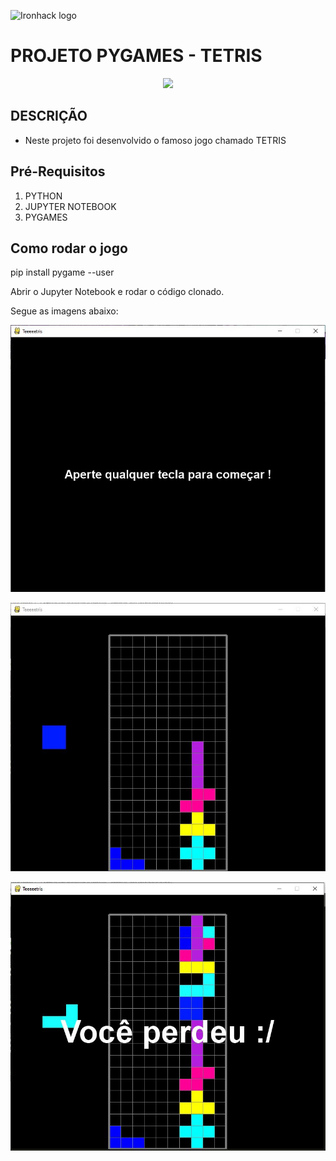 ![Ironhack logo](https://i.imgur.com/1QgrNNw.png)

# PROJETO PYGAMES - TETRIS

<p align="center">
<img src="https://media3.giphy.com/media/26uf1VGKiJqZjItXi/giphy.gif?cid=ecf05e4719df4585800454338bca9c065e16607311fe9bec&rid=giphy.gif">
</p>

## DESCRIÇÃO

- Neste projeto foi desenvolvido o famoso jogo chamado TETRIS

## Pré-Requisitos

1. PYTHON
2. JUPYTER NOTEBOOK
3. PYGAMES

## Como rodar o jogo

pip install pygame --user

Abrir o Jupyter Notebook e rodar o código clonado.

Segue as imagens abaixo:

<p align="center">
  <img src="1.JPG">
</p>

<p align="center">
  <img src="2.JPG">
</p>

<p align="center">
  <img src="3.JPG">
</p>
